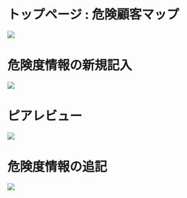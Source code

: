 # トップページ : 危険顧客マップ
![](https://github.com/YuhichYOC/threat_map/blob/master/images/%E6%93%8D%E4%BD%9C%E8%AA%AC%E6%98%8E/%E6%93%8D%E4%BD%9C%E8%AA%AC%E6%98%8E-%E3%83%88%E3%83%83%E3%83%97%E3%83%9A%E3%83%BC%E3%82%B8%E3%83%BB%E5%8D%B1%E9%99%BA%E9%A1%A7%E5%AE%A2%E3%83%9E%E3%83%83%E3%83%97.png)

# 危険度情報の新規記入
![](https://github.com/YuhichYOC/threat_map/blob/master/images/%E6%93%8D%E4%BD%9C%E8%AA%AC%E6%98%8E/%E6%93%8D%E4%BD%9C%E8%AA%AC%E6%98%8E-%E5%8D%B1%E9%99%BA%E5%BA%A6%E6%83%85%E5%A0%B1%E3%81%AE%E6%96%B0%E8%A6%8F%E8%A8%98%E5%85%A5.png)

# ピアレビュー
![](https://github.com/YuhichYOC/threat_map/blob/master/images/%E6%93%8D%E4%BD%9C%E8%AA%AC%E6%98%8E/%E6%93%8D%E4%BD%9C%E8%AA%AC%E6%98%8E-%E3%83%94%E3%82%A2%E3%83%AC%E3%83%93%E3%83%A5%E3%83%BC.png)

# 危険度情報の追記
![](https://github.com/YuhichYOC/threat_map/blob/master/images/%E6%93%8D%E4%BD%9C%E8%AA%AC%E6%98%8E/%E6%93%8D%E4%BD%9C%E8%AA%AC%E6%98%8E-%E5%8D%B1%E9%99%BA%E5%BA%A6%E6%83%85%E5%A0%B1%E3%81%AE%E8%BF%BD%E8%A8%98.png)